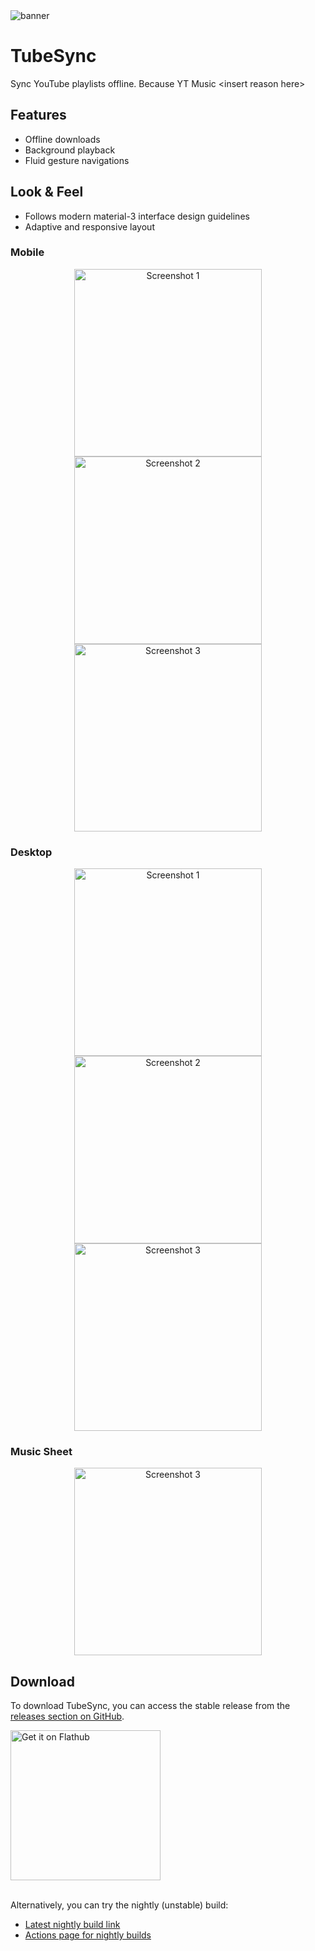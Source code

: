 <img src="https://github.com/user-attachments/assets/54def1c1-4305-4d30-b546-83031f7a7c89" alt="banner">

# TubeSync

Sync YouTube playlists offline. Because YT Music \<insert reason here\>

## Features

- Offline downloads
- Background playback
- Fluid gesture navigations

## Look & Feel

- Follows modern material-3 interface design guidelines
- Adaptive and responsive layout

### Mobile

<p align="center">
  <img src="https://github.com/user-attachments/assets/0eb81a73-740f-4c8c-9e7a-60fe0d3fa52f" width="300" alt="Screenshot 1">
  <img src="https://github.com/user-attachments/assets/65e4192c-9cf9-4592-9f97-36da8251915b" width="300" alt="Screenshot 2">
  <img src="https://github.com/user-attachments/assets/faac1962-0599-448e-b98a-d642d409d070" width="300" alt="Screenshot 3">
</p>

### Desktop

<p align="center">
  <img src="https://github.com/user-attachments/assets/7d312ec5-a298-4a68-a1f6-8a740ee8d0a8" width="300" alt="Screenshot 1">
  <img src="https://github.com/user-attachments/assets/8577cf94-d86c-4ddf-b62d-e4363cf2759b" width="300" alt="Screenshot 2">
  <img src="https://github.com/user-attachments/assets/6278fc11-afbd-4ea5-aafd-52acd2b5ba3c" width="300" alt="Screenshot 3">
</p>

### Music Sheet

<p align="center">
  <img src="https://github.com/user-attachments/assets/fb942283-79a4-4a14-81c2-cee0ee6e90d6" width="300" alt="Screenshot 3">
</p>

## Download

To download TubeSync, you can access the stable release from the [releases section on GitHub](https://github.com/khaled-0/TubeSync/releases).

<a href="https://flathub.org/apps/io.github.khaled_0.TubeSync" target="_blank">
  <img width="240" alt="Get it on Flathub" src="https://flathub.org/api/badge?locale=en"/>
</a>
<br /> <br />

Alternatively, you can try the nightly (unstable) build:

- [Latest nightly build link](https://nightly.link/khaled-0/TubeSync/workflows/nightly/main/)
- [Actions page for nightly builds](https://github.com/khaled-0/TubeSync/actions)
